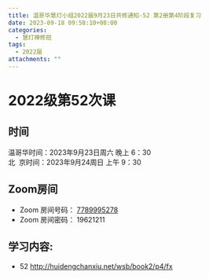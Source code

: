 ```yaml
---
title: 温哥华慧灯小组2022届9月23日共修通知-52 第2册第4阶段复习
date: 2023-09-18 09:58:10+08:00
categories:
  - 慧灯禅修班
tags:
  - 2022届
attachments: ""
---
```

# 2022级第52次课

## 时间

温哥华时间：2023年9月23日周六 晚上 6：30\
北  京时间：2023年9月24周日 上午 9：30

## Zoom房间

* Zoom 房间号码： [7789995278](https://us02web.zoom.us/j/7789995278?pwd=VjZmbWJFY2k2K0E5RVB2cTNIQmhqUT09)
* Zoom 房间密码： 19621211

## 学习内容:

* 52 <http://huidengchanxiu.net/wsb/book2/p4/fx>